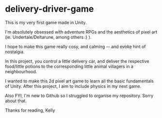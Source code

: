 # delivery-driver-game

This is my very first game made in Unity. 

I'm absolutely obsessed with adventure RPGs and the aesthetics of pixel art (ie. Undertale/Deltarune, among others :) ). 

I hope to make this game really cosy, and calming -- and evoke hint of nostalgia.

In this project, you control a little delivery car, and deliver the respective food/little potions to the corresponding little animal villagers in a neighbourhood.

I wanted to make this 2d pixel art game to learn all the basic fundamentals of Unity. After this project, I aim to include physics in my next game.



Also FYI, I'm new to Github so I struggled to organise my repository. Sorry about that.

Thanks for reading,
Kelly
